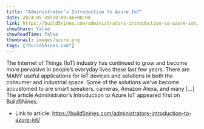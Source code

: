 ```yaml
---
title: "Administrator’s Introduction to Azure IoT"
date: 2024-05-28T20:09:46+00:00
link: https://build5nines.com/administrators-introduction-to-azure-iot/
showShare: false
showReadTime: false
thumbnail: images/azure.png
tags: ["build5nines.com"]
---
```

The Internet of Things (IoT) industry has continued to grow and become more pervasive in people’s everyday lives these last few years. There are MANY useful applications for IoT devices and solutions in both the consumer and industrial space. Some of the solutions we’ve become accustomed to are smart speakers, cameras, Amazon Alexa, and many […]
The article Administrator’s Introduction to Azure IoT appeared first on Build5Nines.

- Link to article: https://build5nines.com/administrators-introduction-to-azure-iot/